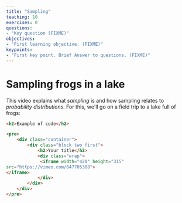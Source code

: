 ```yaml
---
title: "Sampling"
teaching: 10
exercises: 0
questions:
- "Key question (FIXME)"
objectives:
- "First learning objective. (FIXME)"
keypoints:
- "First key point. Brief Answer to questions. (FIXME)"
---
```


# Sampling frogs in a lake

This video explains what *sampling* is and how sampling relates to *probability distributions*. For this, we'll go on a field trip to a lake full of frogs:

```html
<h2>Example of code</h2>

<pre>
    <div class="container">
        <div class="block two first">
            <h2>Your title</h2>
            <div class="wrap">
             <iframe width="420" height="315"
src="https://vimeo.com/647705308">
</iframe> 
            </div>
        </div>
    </div>
</pre>
```
